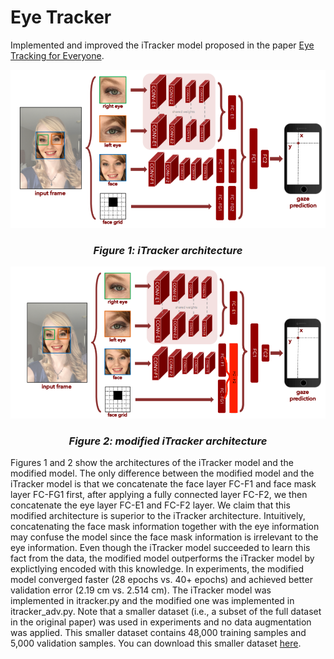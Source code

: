 # Eye Tracker
Implemented and improved the iTracker model proposed in the paper [Eye Tracking for Everyone](https://arxiv.org/abs/1606.05814).

![](itracker_arch.png)
*<center><h3>Figure 1: iTracker architecture</h3></center>*

![](itracker_adv_arch.png)
*<center><h3>Figure 2: modified iTracker architecture</h3></center>*

Figures 1 and 2 show the architectures of the iTracker model
and the modified model. The only difference between the modified model and the iTracker model is
that we concatenate the face layer FC-F1 and face mask layer FC-FG1 first, after applying a fully connected layer FC-F2,
we then concatenate the eye layer FC-E1 and FC-F2 layer.
We claim that this modified architecture is superior to the iTracker architecture.
Intuitively, concatenating the face mask information together with the eye information
may confuse the model since the face mask information is irrelevant to the eye information.
Even though the iTracker model succeeded to learn this fact from the data,
the modified model outperforms the iTracker model by explictlying encoded with this knowledge.
In experiments, the modified model converged faster (28 epochs vs. 40+ epochs) and achieved better validation
error (2.19 cm vs. 2.514 cm).
The iTracker model was implemented in itracker.py and the modified one was
implemented in itracker_adv.py.
Note that a smaller dataset (i.e., a subset of the full dataset in the original paper) was used in experiments and no data augmentation was applied.
This smaller dataset contains 48,000 training samples and 5,000 validation samples.
You can download this smaller dataset [here](http://hugochan.net/~download/eye_tracker_train_and_val.npz).
